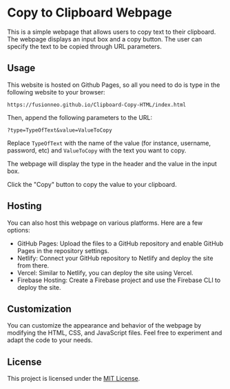 # Copy to Clipboard Webpage

This is a simple webpage that allows users to copy text to their clipboard. The webpage displays an input box and a copy button. The user can specify the text to be copied through URL parameters.

## Usage

This website is hosted on Github Pages, so all you need to do is type in the following website to your browser:

    https://fusionneo.github.io/Clipboard-Copy-HTML/index.html

Then, append the following parameters to the URL:

    ?type=TypeOfText&value=ValueToCopy


Replace `TypeOfText` with the name of the value (for instance, username, password, etc) and `ValueToCopy` with the text you want to copy.

The webpage will display the type in the header and the value in the input box.

Click the "Copy" button to copy the value to your clipboard.

## Hosting

You can also host this webpage on various platforms. Here are a few options:

- GitHub Pages: Upload the files to a GitHub repository and enable GitHub Pages in the repository settings.
- Netlify: Connect your GitHub repository to Netlify and deploy the site from there.
- Vercel: Similar to Netlify, you can deploy the site using Vercel.
- Firebase Hosting: Create a Firebase project and use the Firebase CLI to deploy the site.

## Customization

You can customize the appearance and behavior of the webpage by modifying the HTML, CSS, and JavaScript files. Feel free to experiment and adapt the code to your needs.

## License

This project is licensed under the [MIT License](LICENSE).